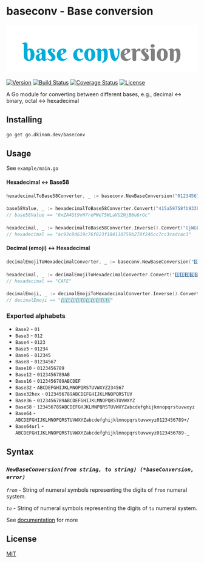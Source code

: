 # baseconv - Base conversion

[![Base conversion](https://raw.githubusercontent.com/godsfood/baseconv/master/.img/baseconv.png)](https://github.com/godsfood/baseconv)

[![Version](https://img.shields.io/github/v/tag/godsfood/baseconv)](https://pkg.go.dev/go.dkinom.dev/baseconv)
[![Build Status](https://github.com/godsfood/baseconv/actions/workflows/.github/workflows/go.yml/badge.svg?branch=master)](https://github.com/godsfood/baseconv/actions)
[![Coverage Status](https://coveralls.io/repos/github/godsfood/baseconv/badge.svg)](https://coveralls.io/github/godsfood/baseconv)
[![License](https://img.shields.io/badge/license-MIT-green)](https://github.com/godsfood/baseconv/blob/master/LICENSE)

A Go module for converting between different bases, e.g., decimal ↔ binary, octal ↔ hexadecimal

## Installing

```bash
go get go.dkinom.dev/baseconv
```

## Usage

See `example/main.go`

#### Hexadecimal ↔ Base58
```go
hexadecimalToBase58Converter, _ := baseconv.NewBaseConversion("0123456789abcdef", baseconv.Base58)

base58Value, _ := hexadecimalToBase58Converter.Convert("415a59758fb933b6049b050a556dd4d916b7b483f6966615")
// base58Value == "6xZA4Qt9vH7rePWeT5WLaVUZNjB6u6rGc"

hexadecimal, _ := hexadecimalToBase58Converter.Inverse().Convert("GjWGF6jERR9ymrC1bHcGmsJYkLMDoaySr")
// hexadecimal == "ac93c8d619c76f823f184110759b278f246cc7cc3cadcac3"
```

#### Decimal (emoji) ↔ Hexadecimal
```go
decimalEmojiToHexadecimalConverter, _ := baseconv.NewBaseConversion("0️⃣1️⃣2️⃣3️⃣4️⃣5️⃣6️⃣7️⃣8️⃣9️⃣", baseconv.Base16)

hexadecimal, _ := decimalEmojiToHexadecimalConverter.Convert("5️⃣1️⃣9️⃣6️⃣6️⃣")
// hexadecimal == "CAFE"

decimalEmoji, _ := decimalEmojiToHexadecimalConverter.Inverse().Convert("DEADC0DE")
// decimalEmoji == "3️⃣7️⃣3️⃣5️⃣9️⃣2️⃣9️⃣0️⃣5️⃣4️⃣"
```

### Exported alphabets
- `Base2` - `01`
- `Base3` - `012`
- `Base4` - `0123`
- `Base5` - `01234`
- `Base6` - `012345`
- `Base8` - `01234567`
- `Base10` - `0123456789`
- `Base12` - `0123456789AB`
- `Base16` - `0123456789ABCDEF`
- `Base32` - `ABCDEFGHIJKLMNOPQRSTUVWXYZ234567`
- `Base32hex` - `0123456789ABCDEFGHIJKLMNOPQRSTUV`
- `Base36` - `0123456789ABCDEFGHIJKLMNOPQRSTUVWXYZ`
- `Base58` - `123456789ABCDEFGHJKLMNPQRSTUVWXYZabcdefghijkmnopqrstuvwxyz`
- `Base64` - `ABCDEFGHIJKLMNOPQRSTUVWXYZabcdefghijklmnopqrstuvwxyz0123456789+/`
- `Base64url` - `ABCDEFGHIJKLMNOPQRSTUVWXYZabcdefghijklmnopqrstuvwxyz0123456789-_`

## Syntax

### *`NewBaseConversion(from string, to string) (*baseConversion, error)`*

*`from`* - String of numeral symbols representing the digits of `from` numeral system.

*`to`* - String of numeral symbols representing the digits of `to` numeral system.

See [documentation](https://pkg.go.dev/go.dkinom.dev/baseconv#section-documentation) for more

## License

[MIT](https://github.com/godsfood/baseconv/blob/master/LICENSE)
